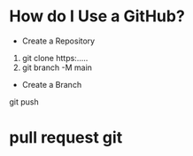 # How do I Use a GitHub?

* Create a Repository
1. git clone https:.....
2. git branch -M main

* Create a Branch
 
 git push
 
 # pull request git